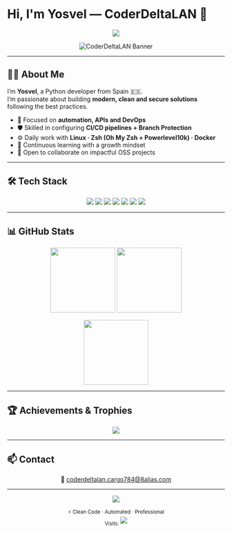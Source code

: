 # Hi, I'm Yosvel — CoderDeltaLAN 👋

<!-- Encabezado premium -->
<p align="center">
  <img src="https://capsule-render.vercel.app/api?type=waving&height=180&text=CoderDeltaLAN&fontAlign=50&fontAlignY=35&color=0:0f0c29,100:302b63&fontColor=ffffff&desc=OSS%20Projects%20·%20Python%20·%20DevOps%20·%20AI%20Tools&descAlignY=55&animation=fadeIn" />
</p>

<!-- Banner personalizado -->
<p align="center">
  <img src="banner-github.jpg" alt="CoderDeltaLAN Banner"/>
</p>

---

## 👨‍💻 About Me
I’m **Yosvel**, a Python developer from Spain 🇪🇸.  
I’m passionate about building **modern, clean and secure solutions** following the best practices.

- 🚀 Focused on **automation, APIs and DevOps**
- 🛡️ Skilled in configuring **CI/CD pipelines + Branch Protection**
- ⚙️ Daily work with **Linux · Zsh (Oh My Zsh + Powerlevel10k) · Docker**
- 🌱 Continuous learning with a growth mindset
- 🤝 Open to collaborate on impactful OSS projects

---

## 🛠 Tech Stack
<p align="center">
  <img src="https://img.shields.io/badge/Python-3776AB?style=for-the-badge&logo=python&logoColor=white"/>
  <img src="https://img.shields.io/badge/FastAPI-009688?style=for-the-badge&logo=fastapi&logoColor=white"/>
  <img src="https://img.shields.io/badge/Poetry-60A5FA?style=for-the-badge&logo=python&logoColor=white"/>
  <img src="https://img.shields.io/badge/Docker-2496ED?style=for-the-badge&logo=docker&logoColor=white"/>
  <img src="https://img.shields.io/badge/GitHub%20Actions-2088FF?style=for-the-badge&logo=githubactions&logoColor=white"/>
  <img src="https://img.shields.io/badge/Linux-FCC624?style=for-the-badge&logo=linux&logoColor=black"/>
  <img src="https://img.shields.io/badge/Zsh-4D4D4D?style=for-the-badge&logo=gnu-bash&logoColor=white"/>
</p>

---

## 📊 GitHub Stats
<p align="center">
  <img src="https://github-readme-stats.vercel.app/api?username=CoderDeltaLAN&show_icons=true&theme=radical&hide_border=true" height="150"/>
  <img src="https://github-readme-streak-stats.herokuapp.com/?user=CoderDeltaLAN&theme=radical&hide_border=true" height="150"/>
</p>

<p align="center">
  <img src="https://github-readme-stats.vercel.app/api/top-langs/?username=CoderDeltaLAN&layout=compact&theme=radical&hide_border=true" height="150"/>
</p>

---

## 🏆 Achievements & Trophies
<p align="center">
  <img src="https://github-profile-trophy.vercel.app/?username=CoderDeltaLAN&theme=onestar&margin-w=8&margin-h=8&column=6&no-frame=true"/>
</p>

---

## 📫 Contact
<p align="center">
📧 <a href="mailto:coderdeltalan.cargo784@8alias.com">coderdeltalan.cargo784@8alias.com</a><br>
</p>

---

<p align="center">
  <img src="https://capsule-render.vercel.app/api?type=waving&height=120&section=footer&color=0:302b63,100:0f0c29"/>
</p>

<p align="center">
  <sub>⚡ Clean Code · Automated · Professional</sub><br>
  <sub>Visits: </sub> <img src="https://visitcount.itsvg.in/api?id=CoderDeltaLAN&icon=5&color=6"/>
</p>
